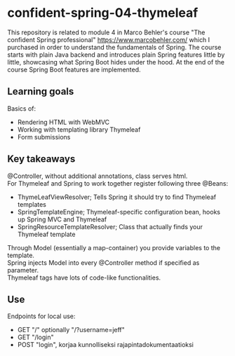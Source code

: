 # confident-spring-04-thymeleaf
This repository is related to module 4 in Marco Behler's course "The confident Spring professional" https://www.marcobehler.com/ which I purchased in order to understand the fundamentals of Spring. The course starts with plain Java backend and introduces plain Spring features little by little, showcasing what Spring Boot hides under the hood. At the end of the course Spring Boot features are implemented.

## Learning goals
Basics of:
- Rendering HTML with WebMVC
- Working with templating library Thymeleaf
- Form submissions

## Key takeaways

@Controller, without additional annotations, class serves html.    
For Thymeleaf and Spring to work together register following three @Beans:  
- ThymeLeafViewResolver; Tells Spring it should try to find Thymeleaf templates  
- SpringTemplateEngine; Thymeleaf-specific configuration bean, hooks up Spring MVC and Thymeleaf  
- SpringResourceTemplateResolver; Class that actually finds your Thymeleaf template

Through Model (essentially a map-container) you provide variables to the template.  
Spring injects Model into every @Controller method if specified as parameter.  
Thymeleaf tags have lots of code-like functionalities.  

## Use
Endpoints for local use:
- GET "/" optionally "/?username=jeff"
- GET "/login"
- POST "login", korjaa kunnolliseksi rajapintadokumentaatioksi 

  
